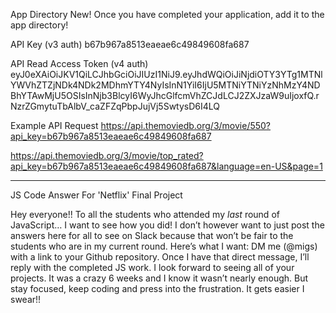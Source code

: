 App Directory
New! Once you have completed your application, add it to the app directory!


API Key (v3 auth)
b67b967a8513eaeae6c49849608fa687

API Read Access Token (v4 auth)
eyJ0eXAiOiJKV1QiLCJhbGciOiJIUzI1NiJ9.eyJhdWQiOiJiNjdiOTY3YTg1MTNlYWVhZTZjNDk4NDk2MDhmYTY4NyIsInN1YiI6IjU5MTNiYTNiYzNhMzY4NDBhYTAwMjU5OSIsInNjb3BlcyI6WyJhcGlfcmVhZCJdLCJ2ZXJzaW9uIjoxfQ.rNzrZGmytuTbAlbV_caZFZqPbpJujVj5SwtysD6I4LQ

Example API Request
https://api.themoviedb.org/3/movie/550?api_key=b67b967a8513eaeae6c49849608fa687


https://api.themoviedb.org/3/movie/top_rated?api_key=b67b967a8513eaeae6c49849608fa687&language=en-US&page=1

___________________________________________________________________________________________________________

JS Code Answer For 'Netflix' Final Project

Hey everyone!! To all the students who attended my *last* round of JavaScript… I want to see how you did! I don’t however want to just post the answers here for all to see on Slack because that won’t be fair to the students who are in my current round. Here’s what I want: DM me (@migs) with a link to your Github repository. Once I have that direct message, I’ll reply with the completed JS work. I look forward to seeing all of your projects. It was a crazy 6 weeks and I know it wasn’t nearly enough. But stay focused, keep coding and press into the frustration. It gets easier I swear!!
